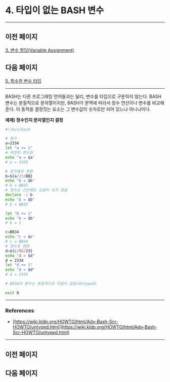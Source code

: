 # 4. 타입이 없는 BASH 변수

---

## 이전 페이지

[3. 변수 할당(Variable Assignment)](3%20%E1%84%87%E1%85%A7%E1%86%AB%E1%84%89%E1%85%AE%20%E1%84%92%E1%85%A1%E1%86%AF%E1%84%83%E1%85%A1%E1%86%BC(Variable%20Assignment)%20ba5483b679eb4f9ba475b884c18ac96d.md)

## 다음 페이지

[5. 특수한 변수 타입](5%20%E1%84%90%E1%85%B3%E1%86%A8%E1%84%89%E1%85%AE%E1%84%92%E1%85%A1%E1%86%AB%20%E1%84%87%E1%85%A7%E1%86%AB%E1%84%89%E1%85%AE%20%E1%84%90%E1%85%A1%E1%84%8B%E1%85%B5%E1%86%B8%20e702a84de6b848a7a46d1b3dd1069b3f.md)

---

BASH는 다른 프로그래밍 언어들과는 달리, 변수를 타입으로 구분하지 않는다. BASH 변수는 본질적으로 문자열이지만, BASH가 문맥에 따라서 정수 연산이나 변수를 비교해 준다. 이 동작을 결정짓는 요소는 그 변수값이 숫자로만 되어 있느냐 아니냐이다.

**예제) 정수인지 문자열인지 결정**

```bash
#!/bin/bash

# 정수
a=2334
let "a += 1"
# 여전히 정수임
echo "a = $a"
# a = 2335

# 문자열로 변환
b=${a/23/BB}
echo "b = $b"
# b = BB35
# 정수로 선언해도 도움이 되지 않음
declare -i b
echo "b = $b"
# b = BB35

let "b += 1"
echo "b = $b"
# b = 1

c=BB34
echo "c = $c"
# c = BB34
# 정수로 변환
d=${c/BB/23}
echo "d = $d"
d = 2334
let "d += 1"
echo "d = $d"
# d = 2335

# BASH의 변수는 본질적으로 타입이 없음(Untyped)

exit 0
```

---

### References

- [https://wiki.kldp.org/HOWTO/html/Adv-Bash-Scr-HOWTO/untyped.html](https://wiki.kldp.org/HOWTO/html/Adv-Bash-Scr-HOWTO/untyped.html)

---

## 이전 페이지

## 다음 페이지